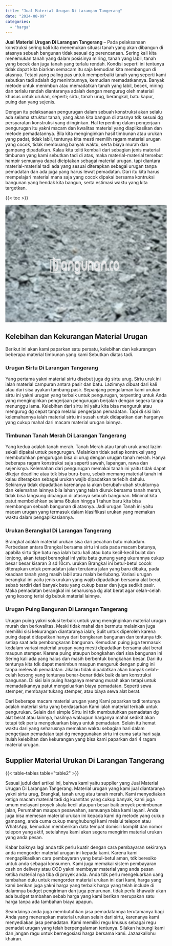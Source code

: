 ```yaml
---
title: "Jual Material Urugan Di Larangan Tangerang"
date: "2024-08-09"
categories: 
  - "harga"
---
```


**Jual Material Urugan Di Larangan Tangerang** – Pada pelaksanaan konstruksi sering kali kita menemukan situasi tanah yang akan dibangun di atasnya sebuah bangunan tidak sesuai dg perencanaan. Sering kali kita menemukan tanah yang dalam posisinya miring, tanah yang labil, tanah yang becek dan juga tanah yang terlalu rendah. Kondisi seperti ini tentunya tidak dapat kita biarkan semacam itu saja kemudian kita membangun di atasnya. Tetapi yang paling pas untuk memperbaiki tanah yang seperti kami sebutkan tadi adalah dg menimbunnya, kemudian memadatkannya. Banyak metode untuk menimbun atau memadatkan tanah yang labil, becek, miring dan terlalu rendah diantaranya adalah dengan mengurug oleh material khusus untuk urukan, seperti; sirtu, tanah urug, berangkal, batu kapur, puing dan yang sejenis.

Dengan itu pelaksanaan pengurugan dalam sebuah konstruksi akan selalu ada selama struktur tanah, yang akan kita bangun di atasnya tdk sesuai dg persyaratan konstruksi yang diinginkan. Hal terpenting dalam pengerjaan pengurugan itu yakni macam dan kwalitas material yang diaplikasikan dan metode pemadatannya. Bila kita menginginkan hasil timbunan atau urukan yang padat, tidak labil, tentunya kita mesti memilih ragam material urugan yang cocok, tidak membuang banyak waktu, serta biaya murah dan gampang dipadatkan. Kalau kita teliti kembali dari sebagian jenis material timbunan yang kami sebutkan tadi di atas, maka material-material tersebut hampir semuanya dapat diciptakan sebagai material urugan. tapi diantara material-material tadi ada yang sesuai diterapkan sebagai urugan tanpa pemadatan dan ada juga yang harus lewat pemadatan. Dari itu kita harus mempelajari material mana saja yang cocok dipakai bersama kontruksi bangunan yang hendak kita bangun, serta estimasi waktu yang kita targetkan.

{{< toc >}}

![Jual Material Urugan Di Larangan Tangerang](/images/jual-urugan-05.png)

## Kelebihan dan Kekurangan Material Urugan

Berikut ini akan kami paparkan satu persatu, kelebihan dan kekurangan beberapa material timbunan yang kami Sebutkan diatas tadi.

### Urugan Sirtu Di Larangan Tangerang

Yang pertama yakni material sirtu disebut juga dg sirtu urug. Sirtu uruk ini ialah material campuran antara pasir dan batu. Lazimnya dibuat dari kali atau dari sisa ayakan tambang pasir. Sepanjang pengalaman kami urukan sirtu ini yakni urugan yang terbaik untuk pengurugan, terpenting untuk Anda yang menginginkan pengerjaan pengurugan berjalan dengan segera tanpa menunggu lama. Kelebihan dari sirtu ini yaitu kita bisa menguruk atau mengurug dg cepat tanpa melalui pengerjaan pemadatan. Tapi di sisi lain kelemahannya ialah material sirtu ini susah untuk didapatkan dan harganya yang cukup mahal dari macam material urugan lainnya.

### Timbunan Tanah Merah Di Larangan Tangerang

Yang kedua adalah tanah merah. Tanah Merah atau tanah uruk amat lazim sekali dipakai untuk pengurugan. Melainkan tidak setiap kontruksi yang membutuhkan pengurugan bisa di urug dengan urugan tanah merah. Hanya beberapa ragam konstruksi saja seperti sawah, lapangan, rawa dan sejenisnya. Kelemahan dari pengurugan memakai tanah ini yaitu tidak dapat dikejar deadline atau tdk bisa buru-buru, sebab memang material tanah ini kalau diterapkan sebagai urukan wajib dipadatkan terlebih dahulu. Sekiranya tidak dipadatkan karenanya ia akan berubah-ubah strukturnya dan kelemahan lainnya bila lahan yang telah diuruk bersama tanah merah, tidak bisa langsung dibangun di atasnya sebuah bangunan. Minimal kita patut membolehkan selama 6bulan hingga 1 tahun baru kita bisa membangun sebuah bangunan di atasnya. Jadi urugan Tanah ini yaitu macam urugan yang termasuk dalam klasifikasi urukan yang memakan waktu dalam pengaplikasiannya.

### Urukan Berangkal Di Larangan Tangerang

Brangkal adalah material urukan sisa dari pecahan batu makadam. Perbedaan antara Brangkal bersama sirtu ini ada pada macam batunya, apabila sirtu tipe batu nya ialah batu kali atau batu kecil-kecil bulat dan lonjong, akan tetapi berangkal ini yaitu batu gunung yang ukurannya cukup besar besar kisaran 3 sd 10cm. urukan Brangkal ini betul-betul cocok diterapkan untuk pemadatan jalan terutama jalan yang baru dibuka, pada keadaan tanah yang masih labil atau malah berlubang. Variasi urugan berangkal ini yaitu jenis urukan yang wajib dipadatkan bersama alat berat, sebab terdiri dari banyak batu yang cukup besar dan juga sedikit pasir. Maka pemadatan berangkal ini seharusnya dg alat berat agar celah-celah yang kosong terisi dg bubuk material lainnya.

### Urugan Puing Bangunan Di Larangan Tangerang

Urugan puing yakni solusi terbaik untuk yang menginginkan material urugan murah dan berkwalitas. Meski tidak mahal dan bermutu melainkan juga memiliki sisi kekurangan diantaranya ialah; Sulit untuk diperoleh karena puing dapat didapatkan hanya dari bongkaran bangunan dan tentunya tdk setiap saat ada pembongkaran bangunan. Kemudian puing juga termasuk kedalam variasi material urugan yang mesti dipadatkan bersama alat berat maupun stemper. Karena puing ataupun bongkahan dari sisa bangunan ini Sering kali ada yang halus dan masih berbentuk bongkahan besar. Dari itu tentunya kita tdk dapat menimbun maupun menguruk dengan puing ini tanpa melewati pemadatan. Jikalau tidak dipadatkan akan banyak celah-celah kosong yang tentunya benar-benar tidak baik dalam konstruksi bangunan. Di sisi lain puing harganya memang murah akan tetapi untuk memadatkannya patut mengeluarkan biaya pemadatan. Seperti sewa stemper, membayar tukang stemper, atau biaya sewa alat berat.

Dari beberapa macam material urugan yang Kami paparkan tadi tentunya adalah material sirtu yang berdasarkan Kami ialah material terbaik untuk pengurukan. Selain dari simple Sirtu ini tdk membutuhkan pemadatan dg alat berat atau lainnya, hasilnya walaupun harganya mahal sedikit akan tetapi tdk perlu mengeluarkan biaya untuk pemadatan. Selain itu hemat waktu dari yang seharusnya memakan waktu sebagian hari dalam pengerjaan pemadatan tapi dg menggunakan sirtu ini cuma satu hari saja. Itulah kelebihan dan kekurangan yang bisa kami paparkan dari 4 ragam material urugan.

## Supplier Material Urukan Di Larangan Tangerang

{{< table-tables table="table2" >}}

Sesuai judul dari artikel ini, bahwa kami yaitu supplier yang Jual Material Urugan Di Larangan Tangerang. Material urugan yang kami jual diantaranya yakni sirtu urug, Brangkal, tanah urug atau tanah merah. Kami menyediakan ketiga macam material tadi dg kuantitas yang cukup banyak, kami juga umum melayani proyek skala kecil ataupun besar baik proyek penimbunan jalan, Perumahan maupun pesawahan, semuanya bisa kami layani. Anda juga bisa memesan material urukan ini kepada kami dg metode yang cukup gampang, anda cuma cukup menghubungi kami melalui telepon atau WhatsApp, kemudian memberikan data tempat domisili komplit dan nomor telepon yang aktif, setelahnya kami akan segera mengirim material urukan yang anda pesan.

Kabar baiknya lagi anda tdk perlu kuatir dengan cara pembayaran sekiranya anda mengorder material urugan ini kepada kami. Karena kami mengaplikasikan cara pembayaran yang betul-betul aman, tdk beresiko untuk anda sebagai konsumen. Kami juga memakai sistem pembayaran cash on delivery atau COD yakni membayar material yang anda pesan ketika material nya tiba di proyek anda. Anda tdk perlu mengeluarkan uang tambahan dulu untuk mengorder material urukan ini dari kami, harga yang kami berikan juga yakni harga yang terbaik harga yang telah include di dalamnya budget pengiriman dan juga penurunan. tidak perlu khawatir akan ada budget tambahan sebab harga yang kami berikan merupakan satu harga tanpa ada tambahan biaya apapun.

Seandainya anda juga membutuhkan jasa pemadatannya terutamanya bagi Anda yang menerapkan material urukan selain dari sirtu, karenanya kami menyediakan jasa pemadatan. Kami memiliki regu khusus sebagai regu pemadat urugan yang telah berpengalaman tentunya. Silakan hubungi kami dan jangan ragu untuk bernegosiasi harga bersama kami. Jazaakallohu khairan.
